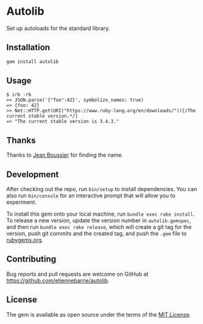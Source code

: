# Autolib

Set up autoloads for the standard library.

## Installation

```bash
gem install autolib
```

## Usage

```console
$ irb -rb
>> JSON.parse('{"foo":42}', symbolize_names: true)
=> {foo: 42}
>> Net::HTTP.get(URI("https://www.ruby-lang.org/en/downloads/"))[/The current stable version.*/]
=> "The current stable version is 3.4.3."
```

## Thanks

Thanks to [Jean Boussier](https://github.com/byroot) for finding the name.

## Development

After checking out the repo, run `bin/setup` to install dependencies. You can also run `bin/console` for an interactive prompt that will allow you to experiment.

To install this gem onto your local machine, run `bundle exec rake install`.
To release a new version, update the version number in `autolib.gemspec`, and then run `bundle exec rake release`, which will create a git tag for the version, push git commits and the created tag, and push the `.gem` file to [rubygems.org](https://rubygems.org).

## Contributing

Bug reports and pull requests are welcome on GitHub at <https://github.com/etiennebarrie/autolib>.

## License

The gem is available as open source under the terms of the [MIT License](https://opensource.org/licenses/MIT).
